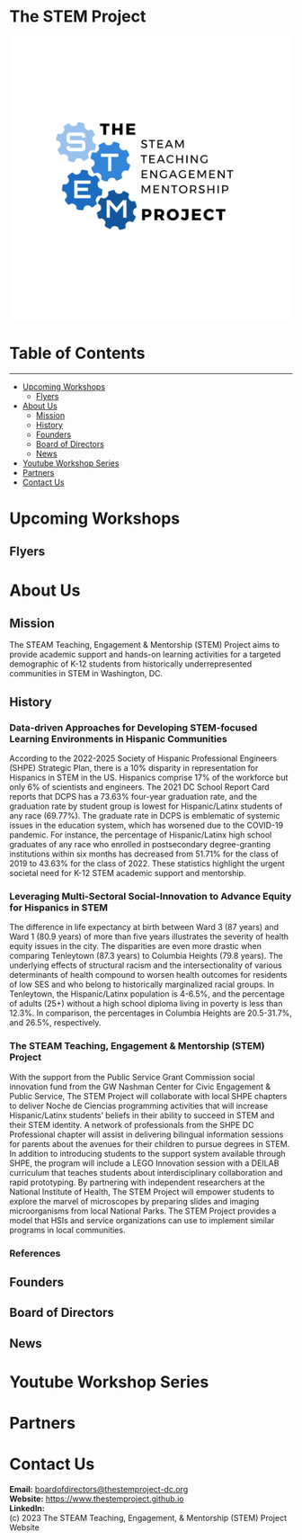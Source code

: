 # The STEM Project #
![](https://github.com/thestemproject/thestemproject.github.io/blob/main/TheSTEMProject.png)
# **Table of Contents** #
---
* [Upcoming Workshops](#upcomingworkshops)
  * [Flyers](#flyers)
* [About Us](#aboutus)
  * [Mission](#mission)
  * [History](#history)
  * [Founders](#founders)
  * [Board of Directors](#boardofdirectors)
  * [News](#news)
* [Youtube Workshop Series](#youtubeworkshopseries)
* [Partners](#partners)
* [Contact Us](#contactus)


# **Upcoming Workshops** #

## **Flyers** ##

# **About Us** #

## **Mission** ##

The STEAM Teaching, Engagement & Mentorship (STEM) Project aims to provide academic support and hands-on learning activities for a targeted demographic of K-12 students from historically underrepresented communities in STEM in Washington, DC.

## **History** ##

### **Data-driven Approaches for Developing STEM-focused Learning Environments in Hispanic Communities** ###

According to the 2022-2025 Society of Hispanic Professional Engineers (SHPE) Strategic Plan, there is a 10% disparity in representation for Hispanics in STEM in the US. Hispanics comprise 17% of the workforce but only 6% of scientists and engineers. The 2021 DC School Report Card reports that DCPS has a 73.63% four-year graduation rate, and the graduation rate by student group is lowest for Hispanic/Latinx students of any race (69.77%). The graduate rate in DCPS is emblematic of systemic issues in the education system, which has worsened due to the COVID-19 pandemic. For instance, the percentage of Hispanic/Latinx high school graduates of any race who enrolled in postsecondary degree-granting institutions within six months has decreased from 51.71% for the class of 2019 to 43.63% for the class of 2022. These statistics highlight the urgent societal need for K-12 STEM academic support and mentorship.

### **Leveraging Multi-Sectoral Social-Innovation to Advance Equity for Hispanics in STEM** ###

The difference in life expectancy at birth between Ward 3 (87 years) and Ward 1 (80.9 years) of more than five years illustrates the severity of health equity issues in the city. The disparities are even more drastic when comparing Tenleytown (87.3 years) to Columbia Heights (79.8 years). The underlying effects of structural racism and the intersectionality of various determinants of health compound to worsen health outcomes for residents of low SES and who belong to historically marginalized racial groups. In Tenleytown, the Hispanic/Latinx population is 4-6.5%, and the percentage of adults (25+) without a high school diploma living in poverty is less than 12.3%. In comparison, the percentages in Columbia Heights are 20.5-31.7%, and 26.5%, respectively.

### **The STEAM Teaching, Engagement & Mentorship (STEM) Project** ###

With the support from the Public Service Grant Commission social innovation fund from the GW Nashman Center for Civic Engagement & Public Service, The STEM Project will collaborate with local SHPE chapters to deliver Noche de Ciencias programming activities that will increase Hispanic/Latinx students’ beliefs in their ability to succeed in STEM and their STEM identity. A network of professionals from the SHPE DC Professional chapter will assist in delivering bilingual information sessions for parents about the avenues for their children to pursue degrees in STEM. In addition to introducing students to the support system available through SHPE, the program will include a LEGO Innovation session with a  DEILAB curriculum that teaches students about interdisciplinary collaboration and rapid prototyping. By partnering with independent researchers at the National Institute of Health, The STEM Project will empower students to explore the marvel of microscopes by preparing slides and imaging microorganisms from local National Parks. The STEM Project provides a model that HSIs and service organizations can use to implement similar programs in local communities.

### **References**


## **Founders** ###

## **Board of Directors** ##

## **News** ##

# **Youtube Workshop Series** #

# **Partners** #

# **Contact Us** #

**Email:** boardofdirectors@thestemproject-dc.org
<br>
**Website:** https://www.thestemproject.github.io
<br>
**LinkedIn:**
<br>
(c) 2023 The STEAM Teaching, Engagement, & Mentorship (STEM) Project Website




